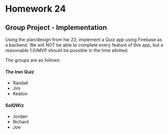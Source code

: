 # Homework 24

## Group Project - Implementation

Using the plan/design from hw 23, implement a Quiz app using Firebase as a backend. We will NOT be able to complete every feature of this app, but a reasonable 1.0/MVP should be possible in the time allotted.

The groups are as follows:

#### The Iron Quiz
* Randall
* Jim
* Keaton

#### SolQWiz
* Jordan
* Richard
* Joe
